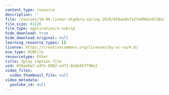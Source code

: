 ```yaml
---
content_type: resource
description: ''
file: /courses/18-06-linear-algebra-spring-2010/658ae0a7a37e8982e4718a5b057f90e2_QNpj-gOXW9M.srt
file_size: 61126
file_type: application/x-subrip
hide_download: true
hide_download_original: null
learning_resource_types: []
license: https://creativecommons.org/licenses/by-nc-sa/4.0/
ocw_type: OCWFile
resourcetype: Other
title: 3play caption file
uid: 658ae0a7-a37e-8982-e471-8a5b057f90e2
video_files:
  video_thumbnail_file: null
video_metadata:
  youtube_id: null
---
```

